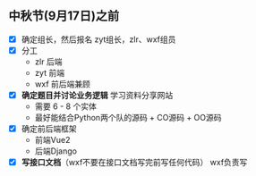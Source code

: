 ## 中秋节(9月17日)之前
- [X] 确定组长，然后报名
  zyt组长，zlr、wxf组员
- [X] 分工
  * zlr 后端
  * zyt 前端
  * wxf 前后端兼顾
- [X] **确定题目并讨论业务逻辑**
  学习资料分享网站
  * 需要 6 - 8 个实体
  * 最好能结合Python两个队的源码 + CO源码 + OO源码
- [X] 确定前后端框架
  * 前端Vue2
  * 后端Django
- [X] **写接口文档**（wxf不要在接口文档写完前写任何代码）
  wxf负责写